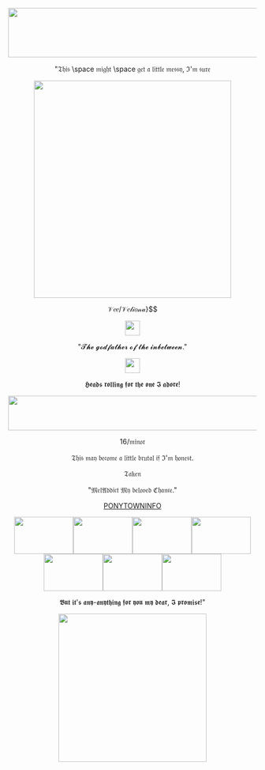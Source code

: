 <p align="center"> <img width="1000" height="100" src="https://64.media.tumblr.com/d1daec2f8e389cf844bcd8d8d1c94cc3/ae2433434469ecfc-38/s400x600/1cf4826b78e64eb7d2135642b8d0942d1ce582cf.pnj"> </p>
<p align="center"> "𝔗𝔥𝔦𝔰 \space 𝔪𝔦𝔤𝔥𝔱 \space 𝔤𝔢𝔱 𝔞 𝔩𝔦𝔱𝔱𝔩𝔢 𝔪𝔢𝔰𝔰𝔶, ℑ'𝔪 𝔰𝔲𝔯𝔢
<p align="center"> <img width="400" height="440" src="https://files.catbox.moe/yjl9mg.webp"> </p>
<p align= "center"> 𝒱𝑒𝑒/𝒱𝑒𝓁𝒾𝑜𝓃𝒶}$$
<p align= "center"> <img width="30" height="30" src="https://64.media.tumblr.com/a9c2a164ac44f664a4805f5d9bb306e5/9cd7c663e33f0456-f4/s75x75_c1/d14c593fa5192c7d88fc613a89fda0bfd30afa7e.gifv"> </p>
<p align="center"> "𝓣𝓱𝓮 𝓰𝓸𝓭𝓯𝓪𝓽𝓱𝓮𝓻 𝓸𝓯 𝓽𝓱𝓮 𝓲𝓷𝓫𝓮𝓽𝔀𝓮𝓮𝓷."
<p align= "center"> <img width="30" height="30" src="https://64.media.tumblr.com/9c2d7e44c395ec5dbf96fcc3dcf80dee/tumblr_inline_p8doaxwukd1rpglid_75sq.gifv"> </p> 
<p align= "center"> 𝕳𝖊𝖆𝖉𝖘 𝖗𝖔𝖑𝖑𝖎𝖓𝖌 𝖋𝖔𝖗 𝖙𝖍𝖊 𝖔𝖓𝖊 𝕴 𝖆𝖉𝖔𝖗𝖊!
<p align="center"> <img width="900" height="70" src="https://64.media.tumblr.com/076edc7d325191f51cd3b260ff237a2b/d064790de911ee2d-02/s400x600/e9e4c1bf44479a348a0dad11d24e9eefcc3cc115.pnj"> </p>
<p align= "center"> 16/𝔪𝔦𝔫𝔬𝔯
<p align="center"> 𝔗𝔥𝔦𝔰 𝔪𝔞𝔶 𝔟𝔢𝔠𝔬𝔪𝔢 𝔞 𝔩𝔦𝔱𝔱𝔩𝔢 𝔟𝔯𝔲𝔱𝔞𝔩 𝔦𝔣 ℑ'𝔪 𝔥𝔬𝔫𝔢𝔰𝔱.
<p align= "center"> 𝔗𝔞𝔨𝔢𝔫
<p align="center"> "𝔐𝔢𝔩𝔄𝔡𝔡𝔦𝔠𝔱 𝔐𝔶 𝔟𝔢𝔩𝔬𝔳𝔢𝔡 ℭ𝔥𝔞𝔫𝔠𝔢."
<p align="center"> <a href="https://www.patreon.com/preview/campaign?u=72833203&fan_landing=true&view_as=public" target="_blank">PONYTOWNINFO</a> 
<p align="center"> <img width="120" height="75" src="https://64.media.tumblr.com/e0693d3e3eb6b3db6fd7ca2b7097e8fc/e1363fcb45235c50-70/s100x200/1a7059c98cc32ccd56360665cd76515218c4b9e6.gifv"><img width="120" height="75" src="https://64.media.tumblr.com/ccd9d4de7751c57bc9fcb48109919abb/65e5f04146774905-1e/s400x600/8875380807dfc3e95ec85d8e674897e5a69bc9f1.jpg"><img width="120" height="75" src="https://64.media.tumblr.com/c4c1e2819ac815f9ed057efe5809cdb8/8a42bf4c12d3f662-d0/s250x400/29458c00ea639a49be2f579e5ee88f9f6da653f2.jpg"><img width="120" height="75" src="https://64.media.tumblr.com/d49ae83d4350550860ad59f44357df0c/0d5bf3abf003e4e3-27/s400x600/c5c8416c9bdc212ac1f195ef00d1032a973aede4.pnj"><img width="120" height="75" src="https://i.pinimg.com/736x/f3/ee/35/f3ee35a5b5cce6a71ba03d1d28163078.jpg"><img width="120" height="75" src="https://i.pinimg.com/736x/a7/a6/5b/a7a65b3e800fa51f65ce38ef7123752b.jpg"><img width="120" height="75" src="https://i.pinimg.com/736x/a9/a0/26/a9a0267fabacac193eb474cecfec5b6b.jpg">
<p align= "center"> 𝕭𝖚𝖙 𝖎𝖙'𝖘 𝖆𝖓𝖞-𝖆𝖓𝖞𝖙𝖍𝖎𝖓𝖌 𝖋𝖔𝖗  𝖞𝖔𝖚 𝖒𝖞 𝖉𝖊𝖆𝖗, 𝕴 𝖕𝖗𝖔𝖒𝖎𝖘𝖊!"
<p align="center"> <img width="300" height="300" src="https://github.com/user-attachments/assets/c79bd066-bde8-4862-b735-6963484de2a8"></p>
